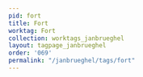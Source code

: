 ```yaml
---
pid: fort
title: Fort
worktag: Fort
collection: worktags_janbrueghel
layout: tagpage_janbrueghel
order: '069'
permalink: "/janbrueghel/tags/fort"
---
```

